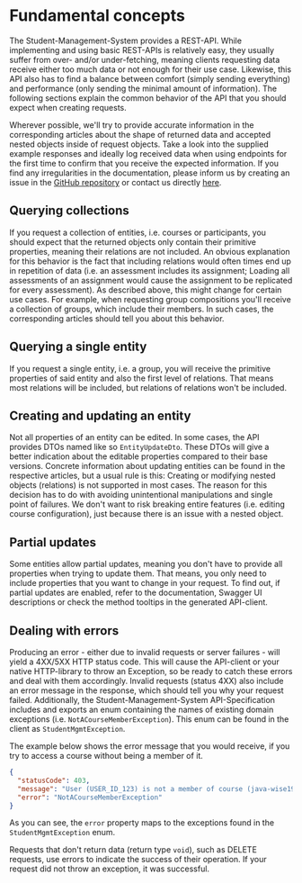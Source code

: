 # Fundamental concepts

The Student-Management-System provides a REST-API. While implementing and using basic REST-APIs is relatively easy,
they usually suffer from over- and/or under-fetching, meaning clients requesting data receive either too much
data or not enough for their use case. Likewise, this API also has to find a balance between comfort (simply sending everything)
and performance (only sending the minimal amount of information). 
The following sections explain the common behavior of the API that you should expect when creating requests.

Wherever possible, we'll try to provide accurate information in the corresponding articles about the shape of returned data
and accepted nested objects inside of request objects. Take a look into the supplied example responses and ideally log
received data when using endpoints for the first time to confirm that you receive the expected information.
If you find any irregularities in the documentation, please inform us by creating an issue in the
[GitHub repository](https://github.com/Student-Management-System/StudentMgmt-Backend/issues) or contact us directly [here](TODO).

## Querying collections

If you request a collection of entities, i.e. courses or participants, you should expect that the returned objects only contain their
primitive properties, meaning their relations are not included. An obvious explanation for this behavior is the fact that including relations 
would often times end up in repetition of data (i.e. an assessment includes its assignment; Loading all assessments of an assignment would 
cause the assignment to be replicated for every assessment). As described above, this might change for certain use cases.
For example, when requesting group compositions you'll receive a collection of groups, which include their members. In such cases,
the corresponding articles should tell you about this behavior.

## Querying a single entity

If you request a single entity, i.e. a group, you will receive the primitive properties of said entity and also
the first level of relations. That means most relations will be included, but relations of relations won't be included.

## Creating and updating an entity

Not all properties of an entity can be edited. In some cases, the API provides DTOs named like so `EntityUpdateDto`.
These DTOs will give a better indication about the editable properties compared to their base versions.
Concrete information about updating entities can be found in the respective articles, but a usual rule is this:
Creating or modifying nested objects (relations) is not supported in most cases. The reason for this decision has to do with 
avoiding unintentional manipulations and single point of failures. We don't want to risk breaking entire features (i.e. editing course configuration),
just because there is an issue with a nested object.

## Partial updates

Some entities allow partial updates, meaning you don't have to provide all properties when trying to update them.
That means, you only need to include properties that you want to change in your request.
To find out, if partial updates are enabled, refer to the documentation, Swagger UI descriptions or check the method tooltips in the generated API-client. 

## Dealing with errors

Producing an error - either due to invalid requests or server failures - will yield a 4XX/5XX HTTP status code.
This will cause the API-client or your native HTTP-library to throw an Exception, so be ready to catch these errors
and deal with them accordingly. Invalid requests (status 4XX) also include an error message in the response, which should
tell you why your request failed. Additionally, the Student-Management-System API-Specification includes and exports an enum
containing the names of existing domain exceptions (i.e. `NotACourseMemberException`). This enum can be found in the client 
as `StudentMgmtException`.

The example below shows the error message that you would receive, if you try to access a course without being a member of it.
```json
{
  "statusCode": 403,
  "message": "User (USER_ID_123) is not a member of course (java-wise1920).",
  "error": "NotACourseMemberException"
}
```

As you can see, the `error` property maps to the exceptions found in the `StudentMgmtException` enum.

Requests that don't return data (return type `void`), such as DELETE requests, use errors to indicate the success of their
operation. If your request did not throw an exception, it was successful.




